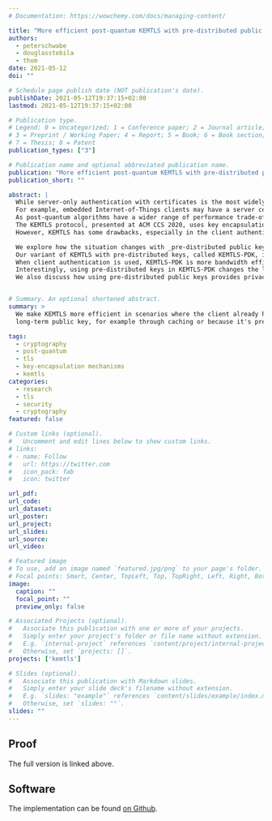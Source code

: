 ```yaml
---
# Documentation: https://wowchemy.com/docs/managing-content/

title: "More efficient post-quantum KEMTLS with pre-distributed public keys"
authors: 
  - peterschwabe
  - douglasstebila
  - thom
date: 2021-05-12
doi: ""

# Schedule page publish date (NOT publication's date).
publishDate: 2021-05-12T19:37:15+02:00
lastmod: 2021-05-12T19:37:15+02:00

# Publication type.
# Legend: 0 = Uncategorized; 1 = Conference paper; 2 = Journal article;
# 3 = Preprint / Working Paper; 4 = Report; 5 = Book; 6 = Book section;
# 7 = Thesis; 8 = Patent
publication_types: ["3"]

# Publication name and optional abbreviated publication name.
publication: "More efficient post-quantum KEMTLS with pre-distributed public keys"
publication_short: ""

abstract: |
  While server-only authentication with certificates is the most widely used mode of operation for the Transport Layer Security (TLS) protocol on the world wide web, there are many applications where TLS is used in a different way or with different constraints.
  For example, embedded Internet-of-Things clients may have a server certificate pre-programmed and be highly constrained in terms of communication bandwidth or computation power.
  As post-quantum algorithms have a wider range of performance trade-offs, designs other than traditional “signed-key-exchange” may be worthwhile.
  The KEMTLS protocol, presented at ACM CCS 2020, uses key encapsulation mechanisms (KEMs) rather than signatures for authentication in the TLS 1.3 handshake, a benefit since most post-quantum KEMs are more efficient than PQ signatures.
  However, KEMTLS has some drawbacks, especially in the client authentication scenario which requires a full additional roundtrip.

  We explore how the situation changes with _pre-distributed public keys_, which may be viable in many scenarios, for example pre-installed public keys in apps, on embedded devices, cached public keys, or keys distributed out of band.
  Our variant of KEMTLS with pre-distributed keys, called KEMTLS-PDK, is more efficient in terms of both bandwidth and computation compared to post-quantum signed-KEM TLS (even cached public keys), and has a smaller trusted code base.
  When client authentication is used, KEMTLS-PDK is more bandwidth efficient than  KEMTLS yet can complete client authentication in one fewer round trips, and has stronger authentication properties.
  Interestingly, using pre-distributed keys in KEMTLS-PDK changes the landscape on suitability of PQ algorithms: schemes where public keys are larger than ciphertexts/signatures (such as Classic McEliece and Rainbow) can be viable, and the differences between some lattice-based schemes is reduced.
  We also discuss how using pre-distributed public keys provides privacy benefits compared to pre-shared symmetric keys in TLS.


# Summary. An optional shortened abstract.
summary: >
  We make KEMTLS more efficient in scenarios where the client already has the server's
  long-term public key, for example through caching or because it's pre-installed.

tags:
  - cryptography
  - post-quantum
  - tls
  - key-encapsulation mechanisms
  - kemtls
categories:
  - research
  - tls
  - security
  - cryptography
featured: false

# Custom links (optional).
#   Uncomment and edit lines below to show custom links.
# links:
# - name: Follow
#   url: https://twitter.com
#   icon_pack: fab
#   icon: twitter

url_pdf:
url_code:
url_dataset:
url_poster:
url_project:
url_slides:
url_source:
url_video:

# Featured image
# To use, add an image named `featured.jpg/png` to your page's folder. 
# Focal points: Smart, Center, TopLeft, Top, TopRight, Left, Right, BottomLeft, Bottom, BottomRight.
image:
  caption: ""
  focal_point: ""
  preview_only: false

# Associated Projects (optional).
#   Associate this publication with one or more of your projects.
#   Simply enter your project's folder or file name without extension.
#   E.g. `internal-project` references `content/project/internal-project/index.md`.
#   Otherwise, set `projects: []`.
projects: ['kemtls']

# Slides (optional).
#   Associate this publication with Markdown slides.
#   Simply enter your slide deck's filename without extension.
#   E.g. `slides: "example"` references `content/slides/example/index.md`.
#   Otherwise, set `slides: ""`.
slides: ""
---
```


## Proof

The full version is linked above.

## Software

The implementation can be found [on Github](https://github.com/thomwiggers/kemtls-experiment/tree/reimplementation).
